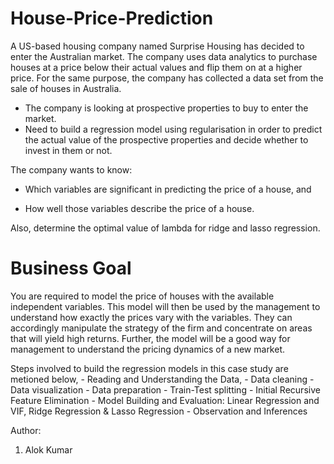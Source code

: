 # House-Price-Prediction
A US-based housing company named Surprise Housing has decided to enter the Australian market. 
The company uses data analytics to purchase houses at a price below their actual values and flip them on at a higher price. 
For the same purpose, the company has collected a data set from the sale of houses in Australia. 


- The company is looking at prospective properties to buy to enter the market. 
- Need to build a regression model using regularisation in order to predict the actual value 
  of the prospective properties and decide whether to invest in them or not.

 

The company wants to know:

- Which variables are significant in predicting the price of a house, and

- How well those variables describe the price of a house.

 
Also, determine the optimal value of lambda for ridge and lasso regression.


# Business Goal 

You are required to model the price of houses with the available independent variables. 
This model will then be used by the management to understand how exactly the prices vary with the variables. 
They can accordingly manipulate the strategy of the firm and concentrate on areas that will yield high returns. 
Further, the model will be a good way for management to understand the pricing dynamics of a new market.


Steps involved to build the regression models in this case study are metioned below,
    - Reading and Understanding the Data,
    - Data cleaning
    - Data visualization
    - Data preparation
    - Train-Test splitting
    - Initial Recursive Feature Elimination
    - Model Building and Evaluation: Linear Regression and VIF, Ridge Regression & Lasso Regression
    - Observation and Inferences



Author:

1. Alok Kumar